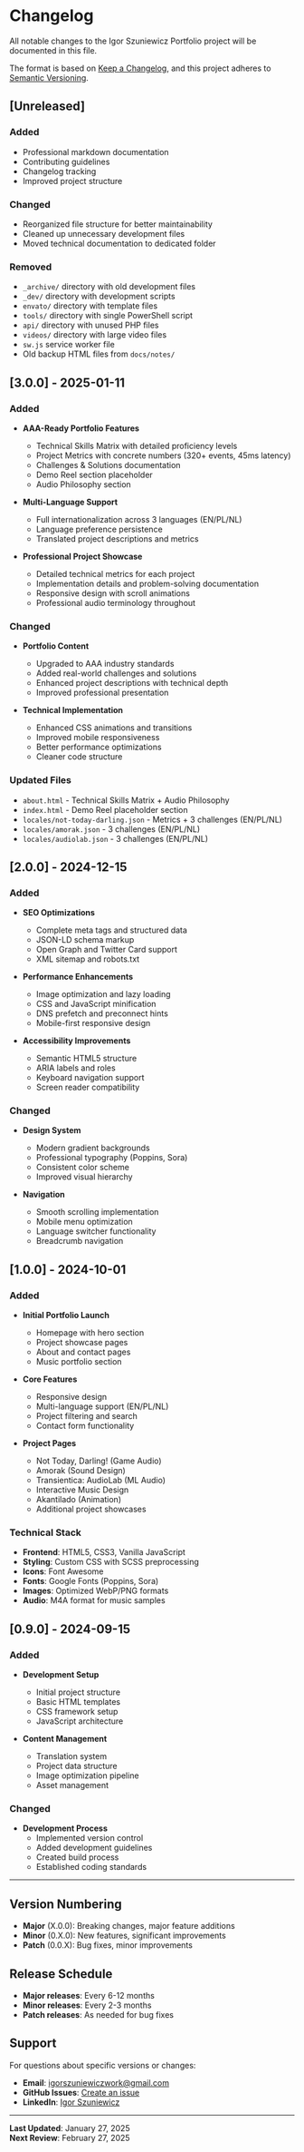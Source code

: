# Changelog

All notable changes to the Igor Szuniewicz Portfolio project will be documented in this file.

The format is based on [Keep a Changelog](https://keepachangelog.com/en/1.0.0/),
and this project adheres to [Semantic Versioning](https://semver.org/spec/v2.0.0.html).

## [Unreleased]

### Added
- Professional markdown documentation
- Contributing guidelines
- Changelog tracking
- Improved project structure

### Changed
- Reorganized file structure for better maintainability
- Cleaned up unnecessary development files
- Moved technical documentation to dedicated folder

### Removed
- `_archive/` directory with old development files
- `_dev/` directory with development scripts
- `envato/` directory with template files
- `tools/` directory with single PowerShell script
- `api/` directory with unused PHP files
- `videos/` directory with large video files
- `sw.js` service worker file
- Old backup HTML files from `docs/notes/`

## [3.0.0] - 2025-01-11

### Added
- **AAA-Ready Portfolio Features**
  - Technical Skills Matrix with detailed proficiency levels
  - Project Metrics with concrete numbers (320+ events, 45ms latency)
  - Challenges & Solutions documentation
  - Demo Reel section placeholder
  - Audio Philosophy section

- **Multi-Language Support**
  - Full internationalization across 3 languages (EN/PL/NL)
  - Language preference persistence
  - Translated project descriptions and metrics

- **Professional Project Showcase**
  - Detailed technical metrics for each project
  - Implementation details and problem-solving documentation
  - Responsive design with scroll animations
  - Professional audio terminology throughout

### Changed
- **Portfolio Content**
  - Upgraded to AAA industry standards
  - Added real-world challenges and solutions
  - Enhanced project descriptions with technical depth
  - Improved professional presentation

- **Technical Implementation**
  - Enhanced CSS animations and transitions
  - Improved mobile responsiveness
  - Better performance optimizations
  - Cleaner code structure

### Updated Files
- `about.html` - Technical Skills Matrix + Audio Philosophy
- `index.html` - Demo Reel placeholder section
- `locales/not-today-darling.json` - Metrics + 3 challenges (EN/PL/NL)
- `locales/amorak.json` - 3 challenges (EN/PL/NL)
- `locales/audiolab.json` - 3 challenges (EN/PL/NL)

## [2.0.0] - 2024-12-15

### Added
- **SEO Optimizations**
  - Complete meta tags and structured data
  - JSON-LD schema markup
  - Open Graph and Twitter Card support
  - XML sitemap and robots.txt

- **Performance Enhancements**
  - Image optimization and lazy loading
  - CSS and JavaScript minification
  - DNS prefetch and preconnect hints
  - Mobile-first responsive design

- **Accessibility Improvements**
  - Semantic HTML5 structure
  - ARIA labels and roles
  - Keyboard navigation support
  - Screen reader compatibility

### Changed
- **Design System**
  - Modern gradient backgrounds
  - Professional typography (Poppins, Sora)
  - Consistent color scheme
  - Improved visual hierarchy

- **Navigation**
  - Smooth scrolling implementation
  - Mobile menu optimization
  - Language switcher functionality
  - Breadcrumb navigation

## [1.0.0] - 2024-10-01

### Added
- **Initial Portfolio Launch**
  - Homepage with hero section
  - Project showcase pages
  - About and contact pages
  - Music portfolio section

- **Core Features**
  - Responsive design
  - Multi-language support (EN/PL/NL)
  - Project filtering and search
  - Contact form functionality

- **Project Pages**
  - Not Today, Darling! (Game Audio)
  - Amorak (Sound Design)
  - Transientica: AudioLab (ML Audio)
  - Interactive Music Design
  - Akantilado (Animation)
  - Additional project showcases

### Technical Stack
- **Frontend**: HTML5, CSS3, Vanilla JavaScript
- **Styling**: Custom CSS with SCSS preprocessing
- **Icons**: Font Awesome
- **Fonts**: Google Fonts (Poppins, Sora)
- **Images**: Optimized WebP/PNG formats
- **Audio**: M4A format for music samples

## [0.9.0] - 2024-09-15

### Added
- **Development Setup**
  - Initial project structure
  - Basic HTML templates
  - CSS framework setup
  - JavaScript architecture

- **Content Management**
  - Translation system
  - Project data structure
  - Image optimization pipeline
  - Asset management

### Changed
- **Development Process**
  - Implemented version control
  - Added development guidelines
  - Created build process
  - Established coding standards

---

## Version Numbering

- **Major** (X.0.0): Breaking changes, major feature additions
- **Minor** (0.X.0): New features, significant improvements
- **Patch** (0.0.X): Bug fixes, minor improvements

## Release Schedule

- **Major releases**: Every 6-12 months
- **Minor releases**: Every 2-3 months
- **Patch releases**: As needed for bug fixes

## Support

For questions about specific versions or changes:

- **Email**: igorszuniewiczwork@gmail.com
- **GitHub Issues**: [Create an issue](https://github.com/Szunias/igorszuniewicz/issues)
- **LinkedIn**: [Igor Szuniewicz](https://www.linkedin.com/in/igor-szuniewicz-a6877a2a3)

---

**Last Updated**: January 27, 2025  
**Next Review**: February 27, 2025
